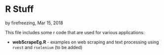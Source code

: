 # R Stuff
by firefreezing, Mar 15, 2018

This file includes some r code that are used for various applications:

  + **webScrapeEg.R** - examples on web scraping and text processing using `rvest` and `rselenium` (to be added)

